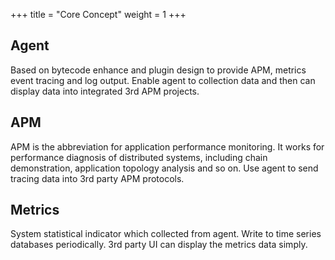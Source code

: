+++
title = "Core Concept"
weight = 1
+++

## Agent

Based on bytecode enhance and plugin design to provide APM, metrics event tracing and log output.
Enable agent to collection data and then can display data into integrated 3rd APM projects. 

## APM

APM is the abbreviation for application performance monitoring.
It works for performance diagnosis of distributed systems, including chain demonstration, application topology analysis and so on.
Use agent to send tracing data into 3rd party APM protocols.

## Metrics

System statistical indicator which collected from agent.
Write to time series databases periodically.
3rd party UI can display the metrics data simply.
